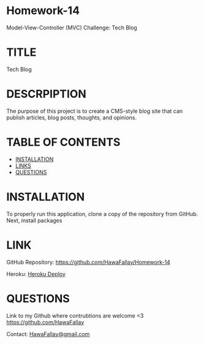 # Homework-14
Model-View-Controller (MVC) Challenge: Tech Blog

# TITLE
Tech Blog

# DESCRPIPTION
The purpose of this project is to create a CMS-style blog site that can publish articles, blog posts, thoughts,
and opinions.
 # TABLE OF CONTENTS

- [INSTALLATION](#installation)
- [LINKS](#links)
- [QUESTIONS](#questions)

# INSTALLATION

To properly run this application, clone a copy of the repository from GitHub.
Next, install packages

# LINK

GitHub Repository: https://github.com/HawaFallay/Homework-14

Heroku: [Heroku Deploy](https://homework-14-tech-blog.herokuapp.com/)

# QUESTIONS

Link to my Github where contrubtions are welcome <3
https://github.com/HawaFallay

Contact:
HawaFallay@gmail.com
